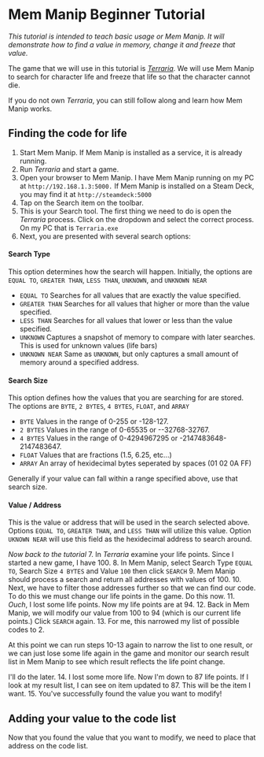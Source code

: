 # Mem Manip Beginner Tutorial
_This tutorial is intended to teach basic usage  or Mem Manip.  It will demonstrate how to find a value in memory, change it and freeze that value._

The game that we will use in this tutorial is [_Terraria_](https://store.steampowered.com/app/105600/Terraria/).  We will use Mem Manip to search for character life and freeze that life so that the character cannot die.

If you do not  own _Terraria_, you can still follow along and learn how Mem Manip works.

## Finding the code for life
1. Start Mem Manip.  If Mem Manip is installed as a service, it is already running.
2. Run _Terraria_ and start a game.
3. Open your browser to Mem Manip.  I have Mem Manip running on my PC at `http://192.168.1.3:5000.`  If Mem Manip is installed on a Steam Deck, you may find it at `http://steamdeck:5000`
4. Tap on the Search item on the toolbar.
5. This is your Search tool.  The first thing we need to do is open the _Terraria_ process.  Click on the dropdown and select the correct process.  On my PC that is `Terraria.exe`
6. Next, you are presented with several search options:
#### Search Type
This option determines how the search will happen.  Initially, the options are `EQUAL TO`, `GREATER THAN`, `LESS THAN`, `UNKNOWN`, and `UNKNOWN NEAR`

- `EQUAL TO` Searches for all values that are exactly the value specified.
- `GREATER THAN` Searches for all values that higher or more than the value specified.
- `LESS THAN` Searches for all values that lower or less than the value specified.
- `UNKNOWN` Captures a snapshot of memory to compare with later searches.  This is used for unknown values (life bars)
- `UNKNOWN NEAR` Same as `UNKNOWN`, but only captures a small amount of memory around a specified address.
#### Search Size
This option defines how the values that you are searching for are stored.  The options are `BYTE`, `2 BYTES`, `4 BYTES`, `FLOAT`, and `ARRAY`
- `BYTE` Values in  the range of 0-255 or -128-127.
- `2 BYTES` Values in  the range of 0-65535 or --32768-32767.
- `4 BYTES` Values in  the range of 0-4294967295 or -2147483648-2147483647.
- `FLOAT` Values that are fractions (1.5, 6.25, etc...)
- `ARRAY` An array of hexidecimal bytes seperated by spaces (01 02 0A FF)

Generally if your value can fall within a range specified above, use that search size.
#### Value / Address
This is the value or address that will be used in the search selected above.  Options `EQUAL TO`, `GREATER THAN`, and `LESS THAN` will utilize this value.  Option `UKNOWN NEAR` will use this field as the hexidecimal address to search around.

_Now back to the tutorial_
7. In _Terraria_  examine your life points.  Since I started a new game, I have 100.
8. In Mem Manip, select Search Type `EQUAL TO`, Search Size `4 BYTES` and Value `100` then click `SEARCH`
9. Mem Manip should process a search and return all addresses with values of 100.
10. Next, we have to filter those addresses further so that we can find our code.  To do this we must change our life points in the game.  Do this now.
11. _Ouch_, I lost some life points.  Now my life points are at 94.
12. Back in Mem Manip, we will modify our value from 100 to 94 (which is our current life points.)  Click `SEARCH` again.
13. For me, this narrowed my list of possible codes to 2.

At this point we can run steps 10-13 again to narrow the list to one result, or we can just lose some life again in the game and monitor our search result list in Mem Manip to see which result reflects the life point change.

I'll do the  later.
14. I lost some more life.  Now I'm down to 87 life points.  If I look at my result list, I can see on item updated to 87.  This will be the item I want.
15. You've successfully found the value you want to modify!
## Adding your value to the code list 
Now that you found the value that you want to modify, we need to place that address on the code list.